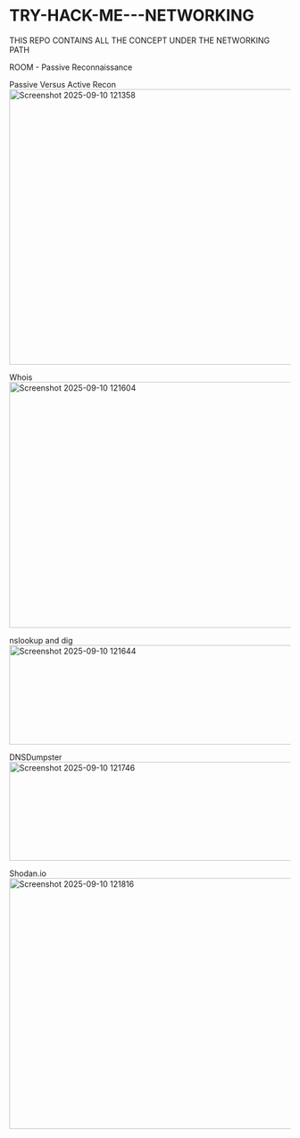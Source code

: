 # TRY-HACK-ME---NETWORKING
THIS REPO CONTAINS ALL THE CONCEPT UNDER THE NETWORKING PATH


ROOM - Passive Reconnaissance


Passive Versus Active Recon
<img width="1572" height="493" alt="Screenshot 2025-09-10 121358" src="https://github.com/user-attachments/assets/55393391-76ae-48f3-b346-593de9373243" />

Whois
<img width="1560" height="440" alt="Screenshot 2025-09-10 121604" src="https://github.com/user-attachments/assets/49cfd860-5033-4e59-ad30-1a2b9506ed88" />

nslookup and dig
<img width="1571" height="178" alt="Screenshot 2025-09-10 121644" src="https://github.com/user-attachments/assets/ebf4f843-c18c-4d3a-987d-58fea1f49968" />

DNSDumpster
<img width="1563" height="177" alt="Screenshot 2025-09-10 121746" src="https://github.com/user-attachments/assets/d8057a17-8ead-4bf4-852a-9d3f324616be" />


Shodan.io
<img width="1573" height="449" alt="Screenshot 2025-09-10 121816" src="https://github.com/user-attachments/assets/c95b440b-3779-4003-8603-10c639163fc0" />




